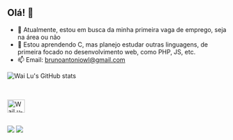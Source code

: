 ## Olá! 👋

- 🔭 Atualmente, estou em busca da minha primeira vaga de emprego, seja na área ou não
- 🌱 Estou aprendendo C, mas planejo estudar outras linguagens, de primeira focado no desenvolvimento web, como PHP, JS, etc.
- 📫 Email: brunoantoniowl@gmail.com

![Wai Lu's GitHub stats](https://github-readme-stats.vercel.app/api?username=brunowl-dev&show_icons=true&theme=transparent)
##
<div style="display: inline_block"><br>
  <img align="center" alt="WaiLu-C" height="30" width="40" src="https://cdn.jsdelivr.net/gh/devicons/devicon@latest/icons/c/c-original.svg">
</div>

##
<div> 
  <a href = "mailto:brunoantoniowl@gmail.com"><img src="https://img.shields.io/badge/-Gmail-%23333?style=for-the-badge&logo=gmail&logoColor=white" target="_blank"></a>
  <a href="https://www.linkedin.com/in/bruno-wai-lu-981443277/" target="_blank"><img src="https://img.shields.io/badge/-LinkedIn-%230077B5?style=for-the-badge&logo=linkedin&logoColor=white" target="_blank"></a> 
</div>

